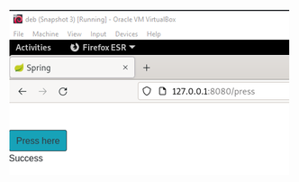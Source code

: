 ![1.11](https://github.com/KimHonkaniemi/docker/blob/e8526a39af047b4ec4c7f7eb0dfd31ffc71bc9d4/images/1.11.PNG)
